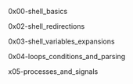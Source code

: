 0x00-shell_basics

0x02-shell_redirections

0x03-shell_variables_expansions

0x04-loops_conditions_and_parsing

x05-processes_and_signals
